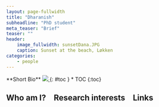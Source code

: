 ```yaml
---
layout: page-fullwidth
title: "Dharanish"
subheadline: "PhD student"
meta_teaser: "Brief"
teaser: ""
header:
    image_fullwidth: sunsetDana.JPG
    caption: Sunset at the beach, Løkken
categories:
    - people
---
```

<!--more-->

<div class="row">
<div class="medium-4 medium-push-8 columns" markdown="1">
<div class="panel radius" markdown="1">
**Short Bio**
<a class="th [radius]" href="{{ site.url }}/images/DeptPic.jpeg">
<img src="{{ site.url }}/images/gaurav.jpg">
</a>
{: #toc }
*  TOC
{:toc}
</div>
</div><!-- /.medium-4.columns -->



<div class="medium-8 medium-pull-4 columns" markdown="1">



## Who am I?

<!--I grew up in the southern Indian city of Bangalore, and I am currently a student at the Indian Institute of Science Education and Research (IISER) in Pune, India. 
I have a background in mostly mathematics and some biology.
During my bachelor's degree, I have worked on projects in computational biology, stochastic processes, and microbial ecology.  
I like to play Dungeons and Dragons, cook (hopefully) tasty food, and go hiking. Since coming to Plön, I also have a newfound appreciation for board games and swimming in its wonderful lakes.--> 

## Research interests

<!--I am broadly interested in how eco-evolutionary processes influence biodiversity and the evolution of biological complexity. 
The evolution of life can be seen as a sequence of associations in which individuals of certain species come together over evolutionary time to form a single, integrated, higher-level entity. 
This is the common structure underlying the so-called major evolutionary transitions in individuality. 
I am interested in understanding how and why these transitions took place the way they did. 

For my master's thesis in Plön, I am working on the origins of endosymbiosis. Endosymbiosis has given rise to some of the most fascinating long-term associations known to us, such as the mitochondria in eukaryotic cells and the nutritional endosymbionts of aphids, which have been engaged in obligate symbioses for hundreds of millions of years. What brings and keeps them together, and how does the relationship between host and symbiont change over time? These are some of the questions that we want to answer using tools from evolutionary game theory and adaptive dynamics.  

* Evolutionary game theory
* Major evolutionary transitions
* Complex systems-->

## Links

<!--Email address: [athreya@evolbio.mpg.de](mailto:athreya@evolbio.mpg.de)       
[Personal website](https://gauravathreya.github.io)-->


